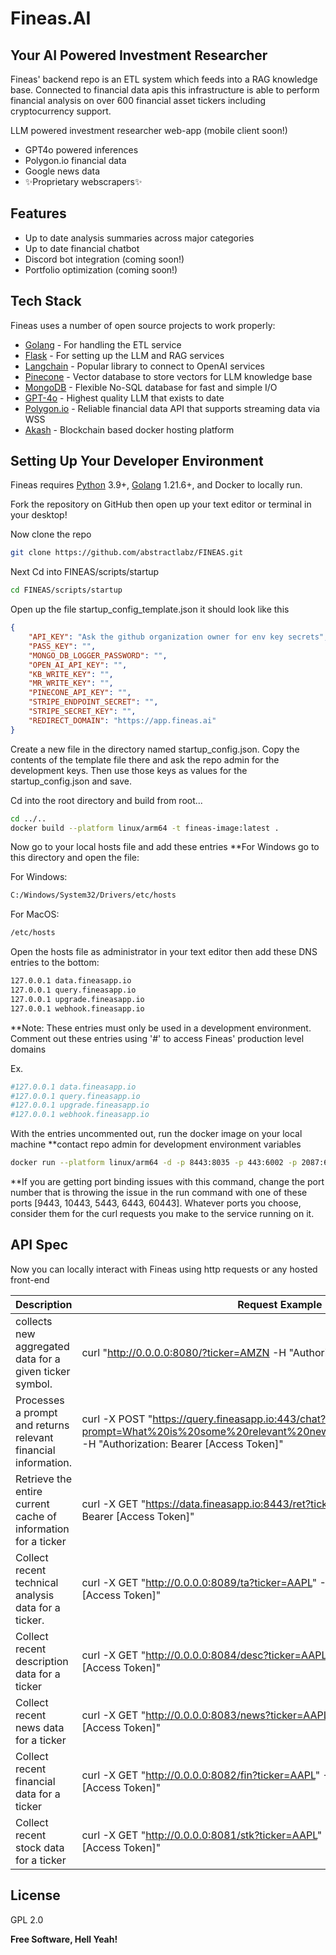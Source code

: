 # Fineas.AI
## Your AI Powered Investment Researcher

Fineas' backend repo is an ETL system which feeds into a RAG knowledge base. Connected to financial data apis this infrastructure is able to perform financial analysis on over 600 financial asset tickers including cryptocurrency support. 

LLM powered investment researcher web-app (mobile client soon!)

- GPT4o powered inferences
- Polygon.io financial data
- Google news data
- ✨Proprietary webscrapers✨

## Features

- Up to date analysis summaries across major categories
- Up to date financial chatbot
- Discord bot integration (coming soon!)
- Portfolio optimization (coming soon!)

## Tech Stack

Fineas uses a number of open source projects to work properly:

- [Golang] - For handling the ETL service
- [Flask] - For setting up the LLM and RAG services
- [Langchain] - Popular library to connect to OpenAI services
- [Pinecone] - Vector database to store vectors for LLM knowledge base
- [MongoDB] - Flexible No-SQL database for fast and simple I/O
- [GPT-4o] - Highest quality LLM that exists to date
- [Polygon.io] - Reliable financial data API that supports streaming data via WSS
- [Akash] - Blockchain based docker hosting platform

## Setting Up Your Developer Environment

Fineas requires [Python](https://www.python.org/) 3.9+, [Golang](https://go.dev/) 1.21.6+, and Docker to locally run.

Fork the repository on GitHub then open up your text editor or terminal in your desktop!

Now clone the repo

```sh
git clone https://github.com/abstractlabz/FINEAS.git
```

Next Cd into FINEAS/scripts/startup

```sh
cd FINEAS/scripts/startup
```

Open up the file startup_config_template.json it should look like this

```json
{
    "API_KEY": "Ask the github organization owner for env key secrets",
    "PASS_KEY": "",
    "MONGO_DB_LOGGER_PASSWORD": "",
    "OPEN_AI_API_KEY": "",
    "KB_WRITE_KEY": "",
    "MR_WRITE_KEY": "",
    "PINECONE_API_KEY": "",
    "STRIPE_ENDPOINT_SECRET": "",
    "STRIPE_SECRET_KEY": "",
    "REDIRECT_DOMAIN": "https://app.fineas.ai"
}

```

Create a new file in the directory named startup_config.json. Copy the contents of the template file there and ask the repo admin for the development keys. Then use those keys as values for the startup_config.json and save. 


Cd into the root directory and build from root...

```sh
cd ../..
docker build --platform linux/arm64 -t fineas-image:latest .
```

Now go to your local hosts file and add these entries
**For Windows go to this directory and open the file:

For Windows:
```sh
C:/Windows/System32/Drivers/etc/hosts
```

For MacOS:
```sh
/etc/hosts
```

Open the hosts file as administrator in your text editor then add these DNS entries to the bottom:

```sh
127.0.0.1 data.fineasapp.io
127.0.0.1 query.fineasapp.io
127.0.0.1 upgrade.fineasapp.io
127.0.0.1 webhook.fineasapp.io
```

**Note: These entries must only be used in a development environment. Comment out these entries using '#' to access Fineas' production level domains  

Ex.

```sh
#127.0.0.1 data.fineasapp.io
#127.0.0.1 query.fineasapp.io
#127.0.0.1 upgrade.fineasapp.io
#127.0.0.1 webhook.fineasapp.io
```

With the entries uncommented out, run the docker image on your local machine 
**contact repo admin for development environment variables

```sh
docker run --platform linux/arm64 -d -p 8443:8035 -p 443:6002 -p 2087:6001 -p 2083:7000 -p 2096:7002 -e API_KEY=[API_KEY] -e PASS_KEY=[PASS_KEY] -e MONGO_DB_LOGGER_PASSWORD=[MONGO_DB_LOGGER_PASSWORD] -e OPEN_AI_API_KEY=[OPEN_AI_API_KEY] -e KB_WRITE_KEY=[KB_WRITE_KEY] -e MR_WRITE_KEY=[MR_WRITE_KEY] -e PINECONE_API_KEY=[PINECONE_API_KEY] -e STRIPE_ENDPOINT_SECRET=[STRIPE_ENDPOINT_SECRET] -e STRIPE_SECRET_KEY=[STRIPE_SECRET_KEY] -e REDIRECT_DOMAIN=https://app.fineas.ai fineas-image:latest
```

**If you are getting port binding issues with this command, change the port number that is throwing the issue in the run command with one of these ports [9443, 10443, 5443, 6443, 60443]. Whatever ports you choose, consider them for the curl requests you make to the service running on it.

## API Spec

Now you can locally interact with Fineas using http requests or any hosted front-end

| Description | Request Example |
| ------ | ------ |
| collects new aggregated data for a given ticker symbol.| curl "http://0.0.0.0:8080/?ticker=AMZN -H "Authorization: Bearer [Access Token]"
| Processes a prompt and returns relevant financial information. | curl -X POST "https://query.fineasapp.io:443/chat?prompt=What%20is%20some%20relevant%20news%20around%20amazon%3F" -H "Authorization: Bearer [Access Token]"
| Retrieve the entire current cache of information for a ticker | curl -X GET "https://data.fineasapp.io:8443/ret?ticker=AAPL" -H "Authorization: Bearer [Access Token]" 
| Collect recent technical analysis data for a ticker. | curl -X GET "http://0.0.0.0:8089/ta?ticker=AAPL" -H "Authorization: Bearer [Access Token]"
| Collect recent description data for a ticker | curl -X GET "http://0.0.0.0:8084/desc?ticker=AAPL" -H "Authorization: Bearer [Access Token]" |
| Collect recent news data for a ticker | curl -X GET "http://0.0.0.0:8083/news?ticker=AAPL" -H "Authorization: Bearer [Access Token]" |
| Collect recent financial data for a ticker | curl -X GET "http://0.0.0.0:8082/fin?ticker=AAPL" -H "Authorization: Bearer [Access Token]" |
| Collect recent stock data for a ticker | curl -X GET "http://0.0.0.0:8081/stk?ticker=AAPL" -H "Authorization: Bearer [Access Token]" 


## License

GPL 2.0

**Free Software, Hell Yeah!**

[//]: # (These are reference links used in the body of this note and get stripped out when the markdown processor does its job. There is no need to format nicely because it shouldn't be seen. Thanks SO - http://stackoverflow.com/questions/4823468/store-comments-in-markdown-syntax)

   [Golang]: <https://go.dev/>
   [Flask]: <https://flask.palletsprojects.com/en/3.0.x/>
   [Langchain]: <https://www.langchain.com/>
   [Pinecone]: <https://www.pinecone.io/>
   [MongoDB]: <https://www.mongodb.com/products/platform/atlas-database>
   [GPT-4o]: <https://openai.com/index/hello-gpt-4o/>
   [Polygon.io]: <https://polygon.io/>
   [Akash]: <https://akash.network/>
